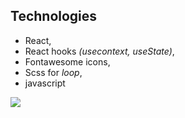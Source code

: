 ## Technologies

* React,
* React hooks *(usecontext, useState)*, 
* Fontawesome icons, 
* Scss for *loop*, 
* javascript

![](./task.gif)